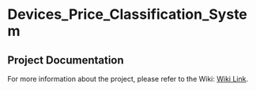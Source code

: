# Devices_Price_Classification_System
## Project Documentation

For more information about the project, please refer to the Wiki: [Wiki Link](https://github.com/EngMustafaYabroudi/Devices_Price_Classification_System/wiki).
